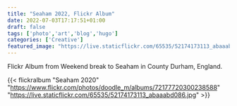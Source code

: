 ```yaml
---
title: "Seaham 2022, Flickr Album"
date: 2022-07-03T17:17:51+01:00
draft: false
tags: ['photo','art','blog','hugo']
categories: ['Creative']
featured_image: "https://live.staticflickr.com/65535/52174173113_abaaabd086.jpg"
---
```


Flickr Album from Weekend break to Seaham in County Durham, England.

{{< flickralbum "Seaham 2020"
           "https://www.flickr.com/photos/doodle_m/albums/72177720300238588"
           "https://live.staticflickr.com/65535/52174173113_abaaabd086.jpg" >}}
